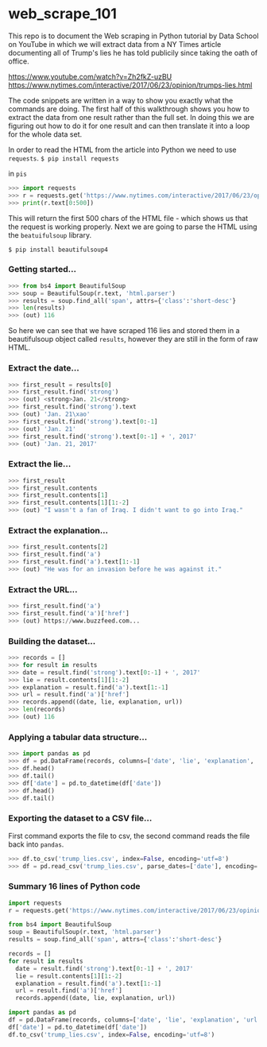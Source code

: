 # web_scrape_101

This repo is to document the Web scraping in Python tutorial by Data School on YouTube in which we will extract data from a NY Times article documenting all of Trump's lies he has told publicily since taking the oath of office.

https://www.youtube.com/watch?v=Zh2fkZ-uzBU
https://www.nytimes.com/interactive/2017/06/23/opinion/trumps-lies.html

The code snippets are written in a way to show you exactly what the commands are doing. The first half of this walkthrough shows you how to extract the data from one result rather than the full set. In doing this we are figuring out how to do it for one result and can then translate it into a loop for the whole data set. 


In order to read the HTML from the article into Python we need to use `requests`.
`$ pip install requests`

in `pis`

```python
>>> import requests
>>> r = requests.get('https://www.nytimes.com/interactive/2017/06/23/opinion/trumps-lies.html')
>>> print(r.text[0:500])
```
This will return the first 500 chars of the HTML file - which shows us that the request is working properly.
Next we are going to parse the HTML using the `beatuifulsoup` library. 

`$ pip install beautifulsoup4`

### Getting started...

```python
>>> from bs4 import BeautifulSoup
>>> soup = BeautifulSoup(r.text, 'html.parser')
>>> results = soup.find_all('span', attrs={'class':'short-desc'}
>>> len(results)
>>> (out) 116
```

So here we can see that we have scraped 116 lies and stored them in a beautifulsoup object called `results`, however they are still in the form of raw HTML.

### Extract the date...

```python
>>> first_result = results[0]
>>> first_result.find('strong')
>>> (out) <strong>Jan. 21</strong>
>>> first_result.find('strong').text
>>> (out) 'Jan. 21\xao'
>>> first_result.find('strong').text[0:-1]
>>> (out) 'Jan. 21'
>>> first_result.find('strong').text[0:-1] + ', 2017'
>>> (out) 'Jan. 21, 2017'
```

### Extract the lie...

```python
>>> first_result
>>> first_result.contents
>>> first_result.contents[1]
>>> first_result.contents[1][1:-2]
>>> (out) "I wasn't a fan of Iraq. I didn't want to go into Iraq."
```

### Extract the explanation...

```python
>>> first_result.contents[2]
>>> first_result.find('a')
>>> first_result.find('a').text[1:-1]
>>> (out) "He was for an invasion before he was against it."
```

### Extract the URL...

```python
>>> first_result.find('a')
>>> first_result.find('a')['href']
>>> (out) https://www.buzzfeed.com...
```

### Building the dataset...

```python
>>> records = []
>>> for result in results
>>> date = result.find('strong').text[0:-1] + ', 2017'
>>> lie = result.contents[1][1:-2]
>>> explanation = result.find('a').text[1:-1]
>>> url = result.find('a')['href']
>>> records.append((date, lie, explanation, url))
>>> len(records)
>>> (out) 116
```

### Applying a tabular data structure...


```python
>>> import pandas as pd
>>> df = pd.DataFrame(records, columns=['date', 'lie', 'explanation', 'url'])
>>> df.head()
>>> df.tail()
>>> df['date'] = pd.to_datetime(df['date'])
>>> df.head()
>>> df.tail()
```

### Exporting the dataset to a CSV file...

First command exports the file to csv, the second command reads the file back into `pandas`.

```python
>>> df.to_csv('trump_lies.csv', index=False, encoding='utf=8')
>>> df = pd.read_csv('trump_lies.csv', parse_dates=['date'], encoding='utf-8')
```

### Summary 16 lines of Python code

```python
import requests
r = requests.get('https://www.nytimes.com/interactive/2017/06/23/opinion/trumps-lies.html')

from bs4 import BeautifulSoup
soup = BeautifulSoup(r.text, 'html.parser')
results = soup.find_all('span', attrs={'class':'short-desc'}

records = []
for result in results
  date = result.find('strong').text[0:-1] + ', 2017'
  lie = result.contents[1][1:-2]
  explanation = result.find('a').text[1:-1]
  url = result.find('a')['href']
  records.append((date, lie, explanation, url))

import pandas as pd
df = pd.DataFrame(records, columns=['date', 'lie', 'explanation', 'url'])
df['date'] = pd.to_datetime(df['date'])
df.to_csv('trump_lies.csv', index=False, encoding='utf=8')
```


